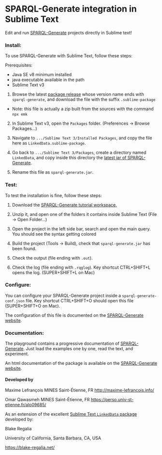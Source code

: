 # SPARQL-Generate integration in Sublime Text

Edit and run [SPARQL-Generate](https://ci.mines-stetienne.fr/sparql-generate/) projects directly in Sublime text!

### Install:

To use SPARQL-Generate with Sublime Text, follow these steps:

Prerequisites:

- Java SE v8 minimum installed
- java executable available in the path
- Sublime Text v3

1. Browse the latest [package release](https://github.com/sparql-generate/sublime-editor/releases) whose version name ends with `sparql-generate`, and download the file with the suffix `.sublime-package`
  - Note: this file is actually a zip built from the sources with the command `npx emk`

2. In Sublime Text v3, open the `Packages` folder. (Preferences -> Browse Packages...)

3. Navigate to `.../Sublime Text 3/Installed Packages`, and copy the file here as `LinkedData.sublime-package`.

4. Go back to `.../Sublime Text 3/Packages`, create a directory named `LinkedData`, and copy inside this directory the [latest jar of SPARQL-Generate](https://ci.mines-stetienne.fr/sparql-generate/language-cli.html). 

5. Rename this file as `sparql-generate.jar`.


### Test:

To test the installation is fine, follow these steps:

1. Download the [SPARQL-Generate tutorial workspace.](https://eswc2018-sparql-ext.github.io/tutorial/sparql-generate-tutorial.zip)

2. Unzip it, and open one of the folders it contains inside Sublime Text (File -> Open Folder...)

3. Open the project in the left side bar, search and open the main query. You should see the syntax getting colored

4. Build the project (Tools -> Build), check that `sparql-generate.jar` has been found.

5. Check the output (file ending with `.out`).

6. Check the log (file ending with `.rqglog`). Key shortcut CTRL+SHIFT+L opens the log. (SUPER+SHIFT+L on Mac) 

### Configure:

You can configure your SPARQL-Generate project inside a `sparql-generate-conf.json` file. Key shortcut CTRL+SHIFT+O should open this file (SUPER+SHIFT+O on Mac).

The configuration of this file is documented on the [SPARQL-Generate website](https://ci.mines-stetienne.fr/sparql-generate/sublime.html). 


### Documentation:

The playground contains a progressive documentation of [SPARQL-Generate](https://ci.mines-stetienne.fr/sparql-generate/playground.html).  Just load the examples one by one, read the text, and experiment.  

An html documentation of the package is available on the [SPARQL-Generate website](https://ci.mines-stetienne.fr/sparql-generate/sublime.html). 

#### Developed by

Maxime Lefrançois
MINES Saint-Étienne, FR
http://maxime-lefrancois.info/

Omar Qawasmeh
MINES Saint-Étienne, FR
https://perso.univ-st-etienne.fr/alo09685/


As an extension of the excellent [Sublime Text `LinkedData` package](https://packagecontrol.io/packages/LinkedData) developed by:


Blake Regalia

University of California, Santa Barbara, CA, USA

https://blake-regalia.net/

